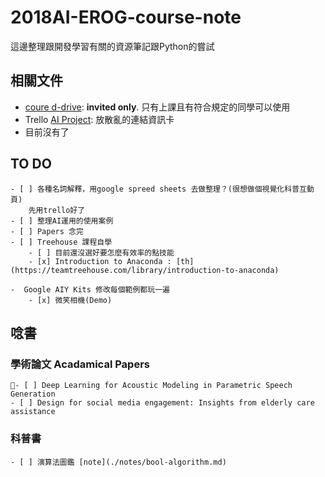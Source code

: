 # 2018AI-EROG-course-note
這邊整理跟開發學習有關的資源筆記跟Python的嘗試

## 相關文件

- [coure d-drive](https://drive.google.com/drive/folders/1OCg81tIUedBkU9Lu6qvEYLZlxlTL2LCO):  **invited only**. 只有上課且有符合規定的同學可以使用
- Trello [AI Project](https://trello.com/b/swFj8lJT/ai-projects): 放散亂的連結資訊卡
- 目前沒有了

## TO DO

    - [ ] 各種名詞解釋，用google spreed sheets 去做整理？(很想做個視覺化科普互動頁)
        先用trello好了
    - [ ] 整理AI運用的使用案例
    - [ ] Papers 念完
    - [ ] Treehouse 課程自學 
        - [ ] 目前還沒選好要怎麼有效率的點技能
        - [x] Introduction to Anaconda : [th](https://teamtreehouse.com/library/introduction-to-anaconda)

    -  Google AIY Kits 修改每個範例都玩一遍
        - [x] 微笑相機(Demo) 

## 唸書

### 學術論文 Acadamical Papers

    - [ ] Deep Learning for Acoustic Modeling in Parametric Speech Generation
    - [ ] Design for social media engagement: Insights from elderly care assistance

### 科普書

    - [ ] 演算法圖鑑 [note](./notes/bool-algorithm.md)